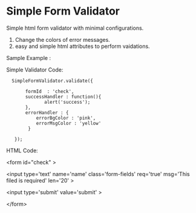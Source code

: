 # Simple Form Validator


Simple html form validator with minimal configurations.

   1. Change the colors of error messages.
   2. easy and simple html attributes to perform vaidations.


Sample Example : 


Simple Validator Code:

      SimpleFormValidator.validate({
     
           formId  : 'check',
           successHandler : function(){
                  alert('success');
           },
           errorHandler : {
               errorBgColor : 'pink',
               errorMsgColor : 'yellow'
            } 

       });
  
 
 
HTML Code:


 
   &lt;form id=&quot;check&quot; &gt;
  
   &lt;input type='text' name='name' class='form-fields' req='true'  msg='This filed is required' len='20' &gt;
 
   &lt;input type='submit' value='submit' &gt;
   
   &lt;/form&gt;
 

